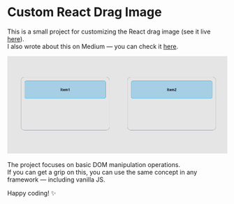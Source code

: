 # Custom React Drag Image

This is a small project for customizing the React drag image (see it live [here](https://shojib116.github.io/react-drag-ghost/)).  
I also wrote about this on Medium — you can check it [here](https://medium.com/@shojib116/custom-drag-ghost-in-react-the-way-that-actually-works-c802e4ec7128).

![Custom Drag Ghost Demo](./public/demo.gif)

The project focuses on basic DOM manipulation operations.  
If you can get a grip on this, you can use the same concept in any framework — including vanilla JS.

Happy coding! ✨
